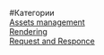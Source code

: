 #Категории<br/>
[Assets management](https://github.com/rainnogame/learning/blob/master/table_of_content/docs/yii/Assets%20management/Assets%20management.md)<br/>
[Rendering](https://github.com/rainnogame/learning/blob/master/table_of_content/docs/yii/Rendering/Rendering.md)<br/>
[Request and Responce](https://github.com/rainnogame/learning/blob/master/table_of_content/docs/yii/Request%20and%20Responce/Request%20and%20Responce.md)<br/>
